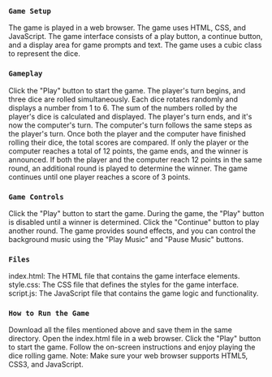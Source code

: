 ### `Game Setup`
The game is played in a web browser.
The game uses HTML, CSS, and JavaScript.
The game interface consists of a play button, a continue button, and a display area for game prompts and text.
The game uses a cubic class to represent the dice.

### `Gameplay`
Click the "Play" button to start the game.
The player's turn begins, and three dice are rolled simultaneously.
Each dice rotates randomly and displays a number from 1 to 6.
The sum of the numbers rolled by the player's dice is calculated and displayed.
The player's turn ends, and it's now the computer's turn.
The computer's turn follows the same steps as the player's turn.
Once both the player and the computer have finished rolling their dice, the total scores are compared.
If only the player or the computer reaches a total of 12 points, the game ends, and the winner is announced.
If both the player and the computer reach 12 points in the same round, an additional round is played to determine the winner.
The game continues until one player reaches a score of 3 points.

### `Game Controls`
Click the "Play" button to start the game.
During the game, the "Play" button is disabled until a winner is determined. Click the "Continue" button to play another round.
The game provides sound effects, and you can control the background music using the "Play Music" and "Pause Music" buttons.

###  `Files`
index.html: The HTML file that contains the game interface elements.
style.css: The CSS file that defines the styles for the game interface.
script.js: The JavaScript file that contains the game logic and functionality.

### `How to Run the Game`
Download all the files mentioned above and save them in the same directory.
Open the index.html file in a web browser.
Click the "Play" button to start the game.
Follow the on-screen instructions and enjoy playing the dice rolling game.
Note: Make sure your web browser supports HTML5, CSS3, and JavaScript.
